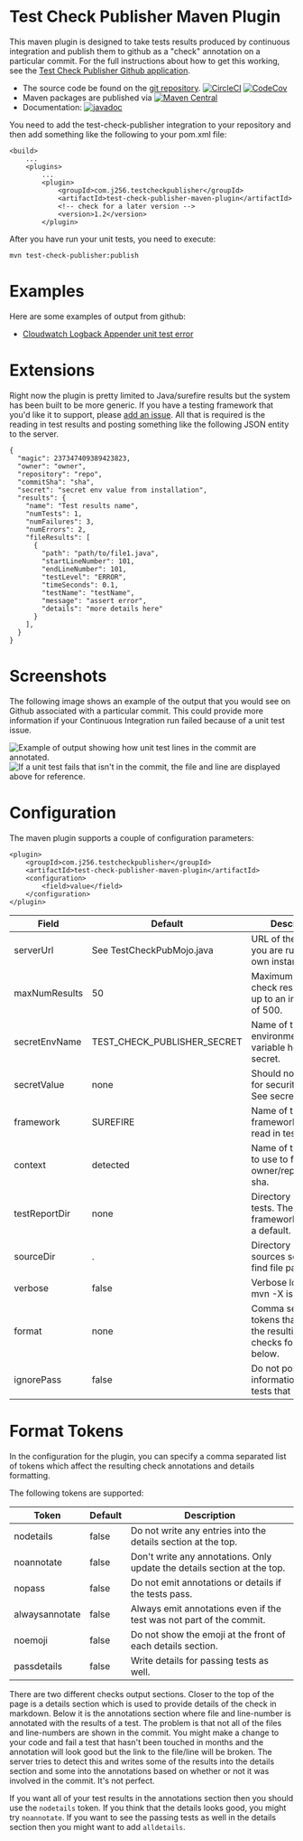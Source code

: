 Test Check Publisher Maven Plugin
=================================

This maven plugin is designed to take tests results produced by continuous integration and publish
them to github as a "check" annotation on a particular commit.  For the full instructions about how
to get this working, see the
[Test Check Publisher Github application](https://github.com/apps/test-check-publisher).

* The source code be found on the [git repository](https://github.com/j256/test-check-publisher-maven-plugin). [![CircleCI](https://circleci.com/gh/j256/test-check-publisher-maven-plugin.svg?style=svg)](https://circleci.com/gh/j256/test-check-publisher-maven-plugin) [![CodeCov](https://img.shields.io/codecov/c/github/j256/test-check-publisher-maven-plugin.svg)](https://codecov.io/github/j256/test-check-publisher-maven-plugin/)
* Maven packages are published via [![Maven Central](https://maven-badges.herokuapp.com/maven-central/com.j256.testcheckpublisher/test-check-publisher-maven-plugin/badge.svg?style=flat-square)](https://maven-badges.herokuapp.com/maven-central/com.j256.testcheckpublisher/test-check-publisher-maven-plugin/)
* Documentation: [![javadoc](https://javadoc.io/badge2/com.j256.testcheckpublisher/test-check-publisher-maven-plugin/javadoc.svg)](https://javadoc.io/doc/com.j256.testcheckpublisher/test-check-publisher-maven-plugin)

You need to add the test-check-publisher integration to your repository and then add something like
the following to your pom.xml file:

	<build>
		...
		<plugins>
			...
			<plugin>
				<groupId>com.j256.testcheckpublisher</groupId>
				<artifactId>test-check-publisher-maven-plugin</artifactId>
				<!-- check for a later version -->
				<version>1.2</version>
			</plugin>

After you have run your unit tests, you need to execute:

	mvn test-check-publisher:publish

# Examples

Here are some examples of output from github:

* [Cloudwatch Logback Appender unit test error](https://github.com/j256/cloudwatch-logback-appender/runs/1865637224)

# Extensions

Right now the plugin is pretty limited to Java/surefire results but the system has been built to be more generic.  If
you have a testing framework that you'd like it to support, please
[add an issue](https://github.com/j256/test-check-publisher-maven-plugin/issues).  All that is required is the reading
in test results and posting something like the following JSON entity to the server.

```
{
  "magic": 237347409389423823,
  "owner": "owner",
  "repository": "repo",
  "commitSha": "sha",
  "secret": "secret env value from installation",
  "results": {
    "name": "Test results name",
    "numTests": 1,
    "numFailures": 3,
    "numErrors": 2,
    "fileResults": [
      {
        "path": "path/to/file1.java",
        "startLineNumber": 101,
        "endLineNumber": 101,
        "testLevel": "ERROR",
        "timeSeconds": 0.1,
        "testName": "testName",
        "message": "assert error",
        "details": "more details here"
      }
    ],
  }
}
```

# Screenshots

The following image shows an example of the output that you would see on Github associated with a particular commit.
This could provide more information if your Continuous Integration run failed because of a unit test issue.

![Example of output showing how unit test lines in the commit are annotated.](https://marketplace-screenshots.githubusercontent.com/9010/2d1d8680-6b1f-11eb-9f76-cce7353daef8)
![If a unit test fails that isn't in the commit, the file and line are displayed above for reference.](https://marketplace-screenshots.githubusercontent.com/9010/3ee24100-60be-11eb-8cfd-415a6caad49a)

# Configuration

The maven plugin supports a couple of configuration parameters:

	<plugin>
		<groupId>com.j256.testcheckpublisher</groupId>
		<artifactId>test-check-publisher-maven-plugin</artifactId>
		<configuration>
			<field>value</field>
		</configuration>
	</plugin>

| Field | Default | Description |
| ----- | ------- | ----------- |
| serverUrl | See TestCheckPubMojo.java | URL of the server if you are running your own instance. |
| maxNumResults | 50 | Maximum number of check results to post up to an internal limit of 500. |
| secretEnvName | TEST_CHECK_PUBLISHER_SECRET | Name of the environmental variable holding the secret. |
| secretValue | none | Should not be used for security reasons.  See secretEnvName. |
| framework | SUREFIRE | Name of the framework to use to read in test results. |
| context | detected | Name of the context to use to find git owner/repo/commit-sha. |
| testReportDir | none | Directory holding the tests.  The framework can have a default. |
| sourceDir | . | Directory holding the sources so we can find file paths. |
| verbose | false | Verbose log output if mvn -X is used. |
| format | none | Comma separated tokens that affect the resulting github checks format.  See below. |
| ignorePass | false | Do not post any information about tests that pass. |

# Format Tokens

In the configuration for the plugin, you can specify a comma separated list of tokens which affect the resulting
check annotations and details formatting. 

The following tokens are supported:

| Token | Default | Description |
| ----- | ------- | ----------- |
| nodetails | false | Do not write any entries into the details section at the top. |
| noannotate | false | Don't write any annotations.  Only update the details section at the top. |
| nopass | false | Do not emit annotations or details if the tests pass. |
| alwaysannotate | false | Always emit annotations even if the test was not part of the commit. |
| noemoji | false | Do not show the emoji at the front of each details section. |
| passdetails | false | Write details for passing tests as well. |

There are two different checks output sections.  Closer to the top of the page is a details section which is used to
provide details of the check in markdown.  Below it is the annotations section where file and line-number is annotated
with the results of a test.  The problem is that not all of the files and line-numbers are shown in the commit.  You
might make a change to your code and fail a test that hasn't been touched in months and the annotation will look good
but the link to the file/line will be broken.  The server tries to detect this and writes some of the results into the
details section and some into the annotations based on whether or not it was involved in the commit.  It's not perfect.

If you want all of your test results in the annotations section then you should use the `nodetails` token.  If you
think that the details looks good, you might try `noannotate`.  If you want to see the passing tests as well in the
details section then you might want to add `alldetails`.
